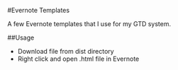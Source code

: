 #Evernote Templates

A few Evernote templates that I use for my GTD system.

##Usage

- Download file from dist directory
- Right click and open .html file in Evernote
